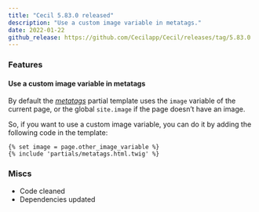 ```yaml
---
title: "Cecil 5.83.0 released"
description: "Use a custom image variable in metatags."
date: 2022-01-22
github_release: https://github.com/Cecilapp/Cecil/releases/tag/5.83.0
---
```


### Features

#### Use a custom image variable in metatags

By default the _[metatags](/documentation/configuration#metatags)_ partial template uses the `image` variable of the current page, or the global `site.image` if the page doesn’t have an image.

So, if you want to use a custom image variable, you can do it by adding the following code in the template:

```twig
{% set image = page.other_image_variable %}
{% include 'partials/metatags.html.twig' %}
```

### Miscs

- Code cleaned
- Dependencies updated

